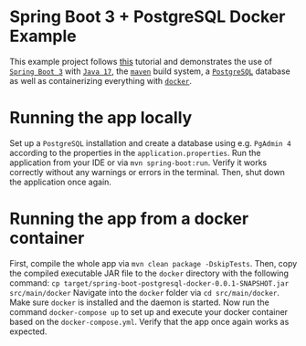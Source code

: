 # Spring Boot 3 + PostgreSQL Docker Example

This example project follows [this](https://www.baeldung.com/spring-boot-postgresql-docker) tutorial and demonstrates
the use of [`Spring Boot 3`](https://github.com/spring-projects/spring-boot/wiki/Spring-Boot-3.0-Release-Notes)
with [`Java 17`](https://www.oracle.com/java/technologies/javase/jdk17-archive-downloads.html),
the [`maven`](https://maven.apache.org/download.cgi) build system, a [`PostgreSQL`](https://www.postgresql.org/download)
database as well as containerizing everything with [`docker`](https://www.docker.com/products/docker-desktop).

# Running the app locally

Set up a `PostgreSQL` installation and create a database using e.g. `PgAdmin 4`
according to the properties in the `application.properties`. Run
the application from
your IDE or via `mvn spring-boot:run`. Verify it works correctly without any warnings or errors in the terminal. Then,
shut down the application once again.

# Running the app from a docker container

First, compile the whole app via `mvn clean package -DskipTests`. Then, copy the compiled executable JAR file to
the `docker` directory with the following
command: `cp target/spring-boot-postgresql-docker-0.0.1-SNAPSHOT.jar src/main/docker`
Navigate into the `docker` folder via `cd src/main/docker`. Make
sure `docker` is installed and the daemon is started. Now run the
command `docker-compose up` to set up and execute your docker container based on the `docker-compose.yml`. Verify
that the app once again works as expected.

